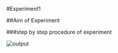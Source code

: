 #Experiment1

##Aim of Experiment

###step by step procedure of experiment

![output](Screenshot(3).PNG)
